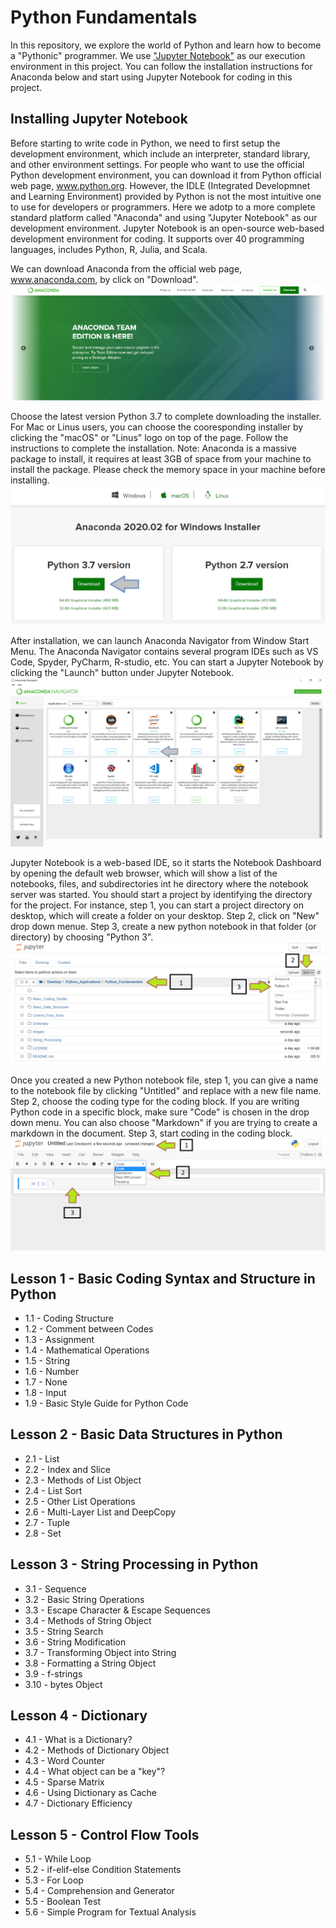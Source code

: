 # Python Fundamentals
In this repository, we explore the world of Python and learn how to become a "Pythonic" programmer.  We use ["Jupyter Notebook"](https://jupyter.org/) as our execution environment in this project. You can follow the installation instructions for Anaconda below and start using Jupyter Notebook for coding in this project.

## Installing Jupyter Notebook
Before starting to write code in Python, we need to first setup the development environment, which include an interpreter, standard library, and other environment settings.  For people who want to use the official Python development environment, you can download it from Python official web page, www.python.org.  However, the IDLE (Integrated Developmnet and Learning Environment) provided by Python is not the most intuitive one to use for developers or programmers.  Here we adotp to a more complete standard platform called "Anaconda" and using "Jupyter Notebook" as our development environment.  Jupyter Notebook is an open-source web-based development environment for coding.  It supports over 40 programming languages, includes Python, R, Julia, and Scala.  

We can download Anaconda from the official web page, www.anaconda.com, by click on "Download".
![anaconda 1](/images/anaconda1.png)

Choose the latest version Python 3.7 to complete downloading the installer.
For Mac or Linus users, you can choose the cooresponding installer by clicking the "macOS" or "Linus" logo on top of the page.
Follow the instructions to complete the installation.
Note: Anaconda is a massive package to install, it requires at least 3GB of space from your machine to install the package.  Please check the memory space in your machine before installing.
![anaconda 2](/images/anaconda2.png)

After installation, we can launch Anaconda Navigator from Window Start Menu.  The Anaconda Navigator contains several program IDEs such as VS Code, Spyder, PyCharm, R-studio, etc.  You can start a Jupyter Notebook by clicking the "Launch" button under Jupyter Notebook.
![anaconda 3](/images/anaconda3.png)

Jupyter Notebook is a web-based IDE, so it starts the Notebook Dashboard by opening the default web browser, which will show a list of the notebooks, files, and subdirectories int he directory where the notebook server was started.  You should start a project by identifying the directory for the project. For instance, step 1, you can start a project directory on desktop, which will create a folder on your desktop.  Step 2, click on "New" drop down menue.  Step 3, create a new python notebook in that folder (or directory) by choosing "Python 3".
![anaconda 4](/images/anaconda4.png)

Once you created a new Python notebook file, step 1, you can give a name to the notebook file by clicking "Untitled" and replace with a new file name.  Step 2, choose the coding type for the coding block. If you are writing Python code in a specific block, make sure "Code" is chosen in the drop down menu.  You can also choose "Markdown" if you are trying to create a markdown in the document.  Step 3, start coding in the coding block.  
![anaconda 5](/images/anaconda5.png)

## Lesson 1 - Basic Coding Syntax and Structure in Python
* 1.1 - Coding Structure
* 1.2 - Comment between Codes
* 1.3 - Assignment
* 1.4 - Mathematical Operations
* 1.5 - String
* 1.6 - Number
* 1.7 - None
* 1.8 - Input
* 1.9 - Basic Style Guide for Python Code

## Lesson 2 - Basic Data Structures in Python
* 2.1 - List
* 2.2 - Index and Slice
* 2.3 - Methods of List Object
* 2.4 - List Sort
* 2.5 - Other List Operations
* 2.6 - Multi-Layer List and DeepCopy
* 2.7 - Tuple
* 2.8 - Set

## Lesson 3 - String Processing in Python
* 3.1 - Sequence
* 3.2 - Basic String Operations
* 3.3 - Escape Character & Escape Sequences
* 3.4 - Methods of String Object
* 3.5 - String Search
* 3.6 - String Modification
* 3.7 - Transforming Object into String
* 3.8 - Formatting a String Object
* 3.9 - f-strings
* 3.10 - bytes Object

## Lesson 4 - Dictionary
* 4.1 - What is a Dictionary?
* 4.2 - Methods of Dictionary Object
* 4.3 - Word Counter
* 4.4 - What object can be a "key"?
* 4.5 - Sparse Matrix
* 4.6 - Using Dictionary as Cache
* 4.7 - Dictionary Efficiency

## Lesson 5 - Control Flow Tools
* 5.1 - While Loop
* 5.2 - if-elif-else Condition Statements
* 5.3 - For Loop
* 5.4 - Comprehension and Generator
* 5.5 - Boolean Test
* 5.6 - Simple Program for Textual Analysis

